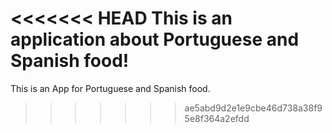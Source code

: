 <<<<<<< HEAD
This is an application about Portuguese and Spanish food!
=======
This is an App for Portuguese and Spanish food.
>>>>>>> ae5abd9d2e1e9cbe46d738a38f95e8f364a2efdd
